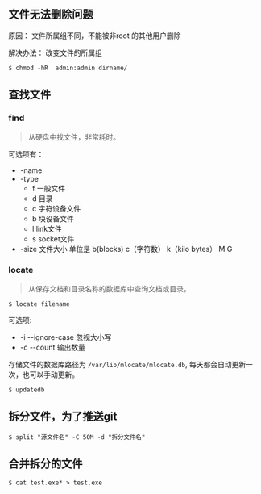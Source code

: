 ## 文件无法删除问题

原因： 文件所属组不同，不能被非root 的其他用户删除

解决办法： 改变文件的所属组

```
$ chmod -hR  admin:admin dirname/
```

## 查找文件

### find 

> 从硬盘中找文件，非常耗时。

可选项有：

* -name
* -type
    * f 一般文件
    * d 目录
    * c 字符设备文件
    * b 块设备文件
    * l link文件
    * s socket文件
* -size 文件大小 单位是 b(blocks) c（字符数） k（kilo bytes） M G


### locate

> 从保存文档和目录名称的数据库中查询文档或目录。

```
$ locate filename
```

可选项:

* -i --ignore-case 忽视大小写
* -c --count 输出数量

存储文件的数据库路径为 `/var/lib/mlocate/mlocate.db`, 每天都会自动更新一次，也可以手动更新。

```
$ updatedb
```

## 拆分文件，为了推送git

```
$ split "源文件名" -C 50M -d "拆分文件名" 
```

## 合并拆分的文件

```
$ cat test.exe* > test.exe
```